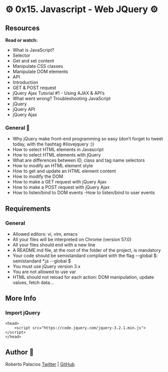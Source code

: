 # :gear: 0x15. Javascript - Web JQuery :gear:


## Resources
**Read or watch:**

- What is JavaScript?
- Selector
- Get and set content
- Manipulate CSS classes
- Manipulate DOM elements
- API
- Introduction
- GET & POST request
- jQuery Ajax Tutorial #1 - Using AJAX & API’s
- What went wrong? Troubleshooting JavaScript
- jQuery
- jQuery API
- jQuery Ajax

### General  :triangular_ruler:
- Why jQuery make front-end programming so easy (don’t forget to tweet today, with the hashtag #ilovejquery :))
- How to select HTML elements in Javascript
- How to select HTML elements with jQuery
- What are differences between ID, class and tag name selectors
- How to modify an HTML element style
- How to get and update an HTML element content
- How to modify the DOM
- How to make a GET request with jQuery Ajax
- How to make a POST request with jQuery Ajax
- How to listen/bind to DOM events
-How to listen/bind to user events

## Requirements
### General
- Allowed editors: vi, vim, emacs
- All your files will be interpreted on Chrome (version 57.0)
- All your files should end with a new line
- A README.md file, at the root of the folder of the project, is mandatory
- Your code should be semistandard compliant with the flag --global $: semistandard *.js --global $
- You must use jQuery version 3.x
- You are not allowed to use var
- HTML should not reload for each action: DOM manipulation, update values, fetch data…

## More Info
### Import jQuery
~~~
<head>
    <script src="https://code.jquery.com/jquery-3.2.1.min.js"></script>
</head>
~~~

## Author :book:
Roberto Palacios [Twitter](https://twitter.com/robpalacios11) | [GitHub](https://github.com/robpalacios1)
